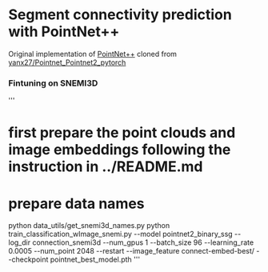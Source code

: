 # Segment connectivity prediction with PointNet++ 
Original implementation of [PointNet++](http://papers.nips.cc/paper/7095-pointnet-deep-hierarchical-feature-learning-on-point-sets-in-a-metric-space.pdf) cloned from [yanx27/Pointnet_Pointnet2_pytorch](https://github.com/yanx27/Pointnet_Pointnet2_pytorch)
### Fintuning on SNEMI3D
'''
# first prepare the point clouds and image embeddings following the instruction in ../README.md
# prepare data names
python data_utils/get_snemi3d_names.py
python train_classification_wImage_snemi.py --model pointnet2_binary_ssg --log_dir connection_snemi3d --num_gpus 1 --batch_size 96 --learning_rate 0.0005 --num_point 2048 --restart --image_feature connect-embed-best/ --checkpoint pointnet_best_model.pth
'''



